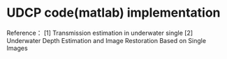 # UDCP code(matlab) implementation

Reference：
[1] Transmission estimation in underwater single
[2] Underwater Depth Estimation and Image Restoration Based on Single Images